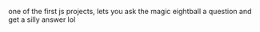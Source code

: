 one of the first js projects, lets you ask the magic eightball a question and get a silly answer lol
